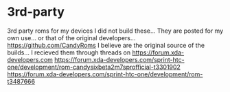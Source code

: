 # 3rd-party
3rd party roms for my devices
I did not build these... They are posted for my own use... or that of the original developers...
https://github.com/CandyRoms 
I believe are the original source of the builds... I recieved them through threads on 
https://forum.xda-developers.com
https://forum.xda-developers.com/sprint-htc-one/development/rom-candysixbeta2m7sprofficial-t3301902
https://forum.xda-developers.com/sprint-htc-one/development/rom-t3487666
